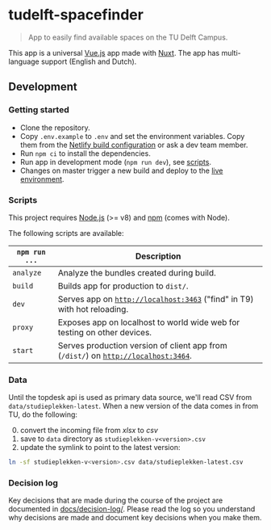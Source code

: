 # tudelft-spacefinder
> App to easily find available spaces on the TU Delft Campus.

This app is a universal [Vue.js](https://vuejs.org/) app made with [Nuxt](https://nuxt.com/). The app has multi-language support (English and Dutch).

## Development

### Getting started
* Clone the repository.
* Copy `.env.example` to `.env` and set the environment variables. Copy them from the [Netlify build configuration](https://app.netlify.com/sites/spacefinder/settings/deploys#build-environment-variables) or ask a dev team member. 
* Run `npm ci` to install the dependencies.
* Run app in development mode (`npm run dev`), see [scripts](#scripts).
* Changes on master trigger a new build and deploy to the [live environment](https://spacefinder.netlify.com).

### Scripts
This project requires [Node.js](http://nodejs.org/) (>= v8) and [npm](https://npmjs.org/) (comes with Node).

The following scripts are available:

`npm run ...` | Description
---|---
`analyze` | Analyze the bundles created during build.
`build` | Builds app for production to `dist/`.
`dev` | Serves app on [`http://localhost:3463`](http://localhost:3463) ("find" in T9) with hot reloading.
`proxy` | Exposes app on localhost to world wide web for testing on other devices.
`start` | Serves production version of client app from (`/dist/`) on [`http://localhost:3464`](http://localhost:3464).

### Data
Until the topdesk api is used as primary data source, we'll read CSV from 
`data/studieplekken-latest`. When a new version of the data comes in from TU, 
do the following:

0. convert the incoming file from *xlsx* to *csv*
0. save to `data` directory as `studieplekken-v<version>.csv`
0. update the symlink to point to the latest version:
```sh
ln -sf studieplekken-v<version>.csv data/studieplekken-latest.csv
```

### Decision log

Key decisions that are made during the course of the project are documented in [docs/decision-log/](docs/decision-log/). Please read the log so you understand why decisions are made and document key decisions when you make them.
